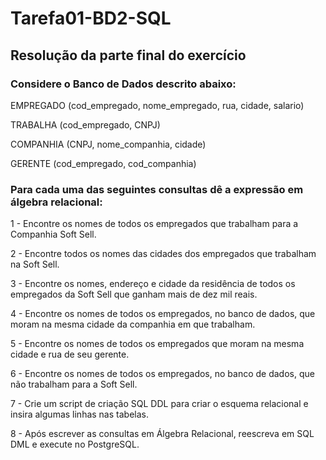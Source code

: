 # Tarefa01-BD2-SQL

## Resolução da parte final do exercício

### Considere o Banco de Dados descrito abaixo:
 
EMPREGADO (cod_empregado, nome_empregado, rua, cidade, salario)

TRABALHA (cod_empregado, CNPJ)

COMPANHIA (CNPJ, nome_companhia, cidade)

GERENTE (cod_empregado, cod_companhia)

### Para cada uma das seguintes consultas dê a expressão em álgebra relacional:
 
1 - Encontre os nomes de todos os empregados que trabalham para a Companhia Soft Sell.

2 - Encontre todos os nomes das cidades dos empregados que trabalham na Soft Sell.

3 - Encontre os nomes, endereço e cidade da residência de todos os empregados da Soft Sell que ganham mais de dez  mil reais.

4 - Encontre os nomes de todos os empregados, no banco de dados, que moram na mesma cidade da companhia em que trabalham.

5 - Encontre os nomes de todos os empregados que moram na mesma cidade e rua de seu gerente.

6 - Encontre os nomes de todos os empregados, no banco de dados, que não trabalham para a Soft Sell.

7 - Crie um script de criação SQL DDL para criar o esquema relacional e insira algumas linhas nas tabelas.

8 - Após escrever as consultas em Álgebra Relacional, reescreva em SQL DML e execute no PostgreSQL.

